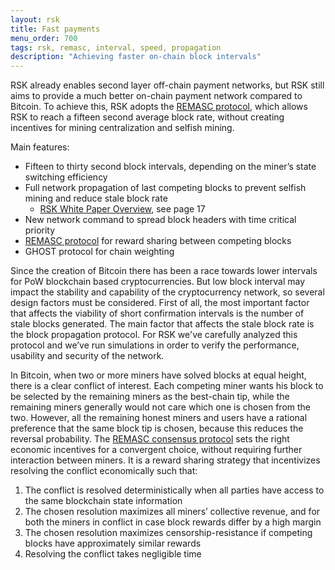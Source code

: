 ```yaml
---
layout: rsk
title: Fast payments
menu_order: 700
tags: rsk, remasc, interval, speed, propagation
description: "Achieving faster on-chain block intervals"
---
```


RSK already enables second layer off-chain payment networks, but RSK still aims to provide a much better on-chain payment network compared to Bitcoin. To achieve this, RSK adopts the [REMASC protocol](/rsk/architecture/mining/remasc/), which allows RSK to reach a fifteen second average block rate, without creating incentives for mining centralization and selfish mining.

Main features:

* Fifteen to thirty second block intervals, depending on the miner’s state switching efficiency
* Full network propagation of last competing blocks to prevent selfish mining and reduce stale block rate
  * [RSK White Paper Overview](https://www.rsk.co/Whitepapers/RSK-White-Paper-Updated.pdf), see page 17
* New network command to spread block headers with time critical priority
* [REMASC protocol](/rsk/architecture/mining/remasc/) for reward sharing between competing blocks
* GHOST protocol for chain weighting

Since the creation of Bitcoin there has been a race towards lower intervals for PoW blockchain based cryptocurrencies. But low block interval may impact the stability and capability of the cryptocurrency network, so several design factors must be considered. First of all, the most important factor that affects the viability of short confirmation intervals is the number of stale blocks generated. The main factor that affects the stale block rate is the block propagation protocol. For RSK we've carefully analyzed this protocol and we’ve run simulations in order to verify the performance, usability and security of the network.

In Bitcoin, when two or more miners have solved blocks at equal height, there is a clear conflict of interest. Each competing miner wants his block to be selected by the remaining miners as the best-chain tip, while the remaining miners generally would not care which one is chosen from the two. However, all the remaining honest miners and users have a rational preference that the same block tip is chosen, because this reduces the reversal probability. The [REMASC consensus protocol](/rsk/architecture/mining/remasc/) sets the right economic incentives for a convergent choice, without requiring further interaction between miners. It is a reward sharing strategy that incentivizes resolving the conflict economically such that:

1. The conflict is resolved deterministically when all parties have access to the same blockchain state information
2. The chosen resolution maximizes all miners’ collective revenue, and for both the miners in conflict in case block rewards differ by a high margin
3. The chosen resolution maximizes censorship-resistance if competing blocks have approximately similar rewards
4. Resolving the conflict takes negligible time
